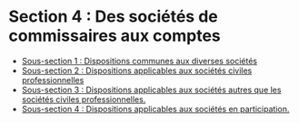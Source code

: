 # Section 4 : Des sociétés de commissaires aux comptes

- [Sous-section 1 : Dispositions communes aux diverses sociétés](sous-section-1)
- [Sous-section 2 : Dispositions applicables aux sociétés civiles professionnelles](sous-section-2)
- [Sous-section 3 : Dispositions applicables aux sociétés autres que les sociétés civiles professionnelles.](sous-section-3)
- [Sous-section 4 : Dispositions applicables aux sociétés en participation.](sous-section-4)
